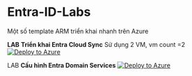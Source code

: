 # Entra-ID-Labs
Một số template ARM triển khai nhanh trên Azure

**LAB**
**Triển khai Entra Cloud Sync**
Sử dụng 2 VM, vm count =2 
[![Deploy to Azure](https://aka.ms/deploytoazurebutton)](https://portal.azure.com/#create/Microsoft.Template/uri/https%3A%2F%2Fraw.githubusercontent.com%2Fhieulecyber%2FAzure-Click2Deploy%2Frefs%2Fheads%2Fmain%2Ftemplates%2FAzureVM-template.json)

LAB **Cấu hình Entra Domain Services**
[![Deploy to Azure](https://aka.ms/deploytoazurebutton)](https://portal.azure.com/#create/Microsoft.Template/uri/https%3A%2F%2Fraw.githubusercontent.com%2Fhieulecyber%2FAzure-Click2Deploy%2Frefs%2Fheads%2Fmain%2Ftemplates%2FAzureVM-template.json)
